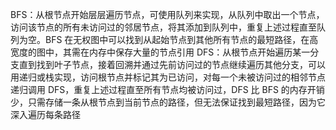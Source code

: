 BFS：从根节点开始层层遍历节点，可使用队列来实现，从队列中取出一个节点，访问该节点的所有未访问过的邻居节点，将其添加到队列中，重复上述过程直至队列为空。BFS 在无权图中可以找到从起始节点到其他所有节点的最短路径，在高宽度的图中，其需在内存中保存大量的节点引用
DFS：从根节点开始遍历某一分支直到找到叶子节点，接着回溯并通过先前访问过的节点继续遍历其他分支，可以用递归或栈实现，访问根节点并标记其为已访问，对每一个未被访问过的相邻节点递归调用 DFS，重复上述过程直至所有节点均被访问过，DFS 比 BFS 的内存开销少，只需存储一条从根节点到当前节点的路径，但无法保证找到最短路径，因为它深入遍历每条路径
